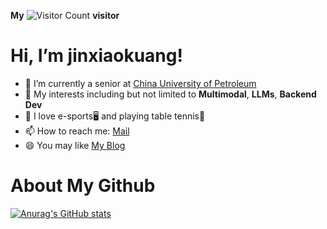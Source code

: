 **My** ![Visitor Count](https://profile-counter.glitch.me/jinxiaokuang/count.svg) **visitor**
# Hi, I’m jinxiaokuang! 
- 🔭 I’m currently a senior at [China University of Petroleum](https://www.upc.edu.cn/)
- 🌱 My interests including but not limited to **Multimodal**, **LLMs**, **Backend Dev**
- 🤔 I love e-sports🖥️ and playing table tennis🏓
- 📫 How to reach me: [Mail](mailto:3557710838@qq.com)
- 😄 You may like [My Blog](https://www.jinxiaokuang.top)

# About My Github

[![Anurag's GitHub stats](https://github-readme-stats.vercel.app/api?username=jinxiaokuang)](https://github.com/anuraghazra/github-readme-stats)
